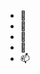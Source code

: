 - 👋
- 👀 
- 🌱
- 💞️ 
- 📫 

<!---
HyungJoonLEE/HyungJoonLEE is a ✨ special ✨ repository because its `README.md` (this file) appears on your GitHub profile.
You can click the Preview link to take a look at your changes.
--->
